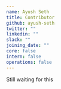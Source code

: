 ```yaml
---
name: Ayush Seth
title: Contributor
github: ayush-seth
twitter: ""
linkedin: ""
slack: ""
joining_date: ""
core: false
intern: false
operations: false
---
```


Still waiting for this
